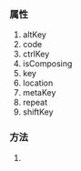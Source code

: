 ### 属性
1. altKey
2. code
3. ctrlKey
4. isComposing
5. key
6. location
7. metaKey
8. repeat
9. shiftKey
### 方法
1. 